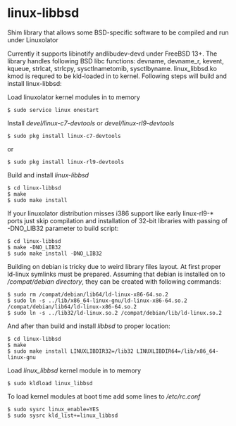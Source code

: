 # linux-libbsd
Shim library that allows some BSD-specific software to be compiled and run under Linuxolator

Currently it supports libinotify andlibudev-devd under FreeBSD 13+.
The library handles following BSD libc functions: devname, devname_r,
kevent, kqueue, strlcat, strlcpy, sysctlnametomib, sysctlbyname.
linux_libbsd.ko kmod is requred to be kld-loaded in to kernel.
Following steps will build and install linux-libbsd:

Load linuxolator kernel modules in to memory

```
$ sudo service linux onestart
```

Install *devel/linux-c7-devtools* or *devel/linux-rl9-devtools*

```
$ sudo pkg install linux-c7-devtools
```
or
```
$ sudo pkg install linux-rl9-devtools
```

Build and install *linux-libbsd*

```
$ cd linux-libbsd
$ make
$ sudo make install
```

If your linuxolator distribution misses i386 support like early linux-rl9-*
ports just skip compilation and installation of 32-bit libraries with
passing of -DNO_LIB32 parameter to build script:

```
$ cd linux-libbsd
$ make -DNO_LIB32
$ sudo make install -DNO_LIB32
```

Building on debian is tricky due to weird library files layout.
At first proper ld-linux symlinks must be prepared. Assuming that debian
is installed on to */compat/debian directory*, they can be created with
following commands:

```
$ sudo rm /compat/debian/lib64/ld-linux-x86-64.so.2
$ sudo ln -s ../lib/x86_64-linux-gnu/ld-linux-x86-64.so.2 /compat/debian/lib64/ld-linux-x86-64.so.2
$ sudo ln -s ../lib32/ld-linux.so.2 /compat/debian/lib/ld-linux.so.2
```

And after than build and install *libbsd* to proper location:

```
$ cd linux-libbsd
$ make
$ sudo make install LINUXLIBDIR32=/lib32 LINUXLIBDIR64=/lib/x86_64-linux-gnu
```

Load *linux_libbsd* kernel module in to memory

```
$ sudo kldload linux_libbsd
```

To load kernel modules at boot time add some lines to */etc/rc.conf*

```
$ sudo sysrc linux_enable=YES
$ sudo sysrc kld_list+=linux_libbsd
```
